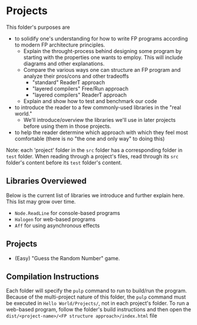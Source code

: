 # Projects

This folder's purposes are
- to solidify one's understanding for how to write FP programs according to modern FP architecture principles.
    - Explain the throught-process behind designing some program by starting with the properties one wants to employ. This will include diagrams and other explanations.
    - Compare the various ways one can structure an FP program and analyze their pros/cons and other tradeoffs
        - "standard" ReaderT approach
        - "layered compilers" Free/Run approach
        - "layered compilers" ReaderT approach
    - Explain and show how to test and benchmark our code
- to introduce the reader to a few commonly-used libraries in the "real world."
    - We'll introduce/overview the libraries we'll use in later projects before using them in those projects.
- to help the reader determine which approach with which they feel most comfortable (there is no "the one and only way" to doing this)

Note: each 'project' folder in the `src` folder has a corresponding folder in `test` folder. When reading through a project's files, read through its `src` folder's content before its `test` folder's content.

## Libraries Overviewed

Below is the current list of libraries we introduce and further explain here. This list may grow over time.
- `Node.ReadLine` for console-based programs
- `Halogen` for web-based programs
- `Aff` for using asynchronous effects

## Projects

- (Easy) "Guess the Random Number" game.

## Compilation Instructions

Each folder will specify the `pulp` command to run to build/run the program. Because of the multi-project nature of this folder, the `pulp` command must be executed in `Hello World/Projects/`, not in each project's folder.
To run a web-based program, follow the folder's build instructions and then open the `dist/<project-name>/<FP structure approach>/index.html` file
